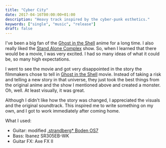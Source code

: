 ```yaml
---
title: "Cyber City"
date: 2017-04-16T00:00:00+01:00
description: "Heavy track inspired by the cyber-punk esthetics."
keywords: ["single", "music", "release"]
draft: false
---
```


I've been a big fan of the [Ghost in the Shell](https://www.imdb.com/title/tt0113568/) anime for a long time. I also really liked the [Stand Alone Complex](https://www.imdb.com/title/tt0346314/) show. So, when I learned that there would be a movie, I was very excited. I had so many ideas of what it could be, so many high expectations.

I went to see the movie and got very disappointed in the story the filmmakers chose to tell in [Ghost in the Shell](https://www.imdb.com/title/tt1219827/) movie. Instead of taking a risk and telling a new story in that universe, they just took the best things from the original anime and the show I mentioned above and created a monster. Oh, well. At least visually, it was great.

Although I didn't like how the story was changed, I appreciated the visuals and the original soundtrack. This inspired me to write something on my own, and I got to work immediately after coming home.

What I used:

* Guitar: modified [.strandberg* Boden OS7](/posts/music/strandberg-boden-os-7/)
* Bass: Ibanez SR305EB-WK
* Guitar FX: Axe FX II
